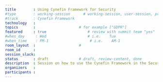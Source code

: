 ```yaml
---
title        : Using Cynefin Framework for Security
#type        : working-session      # working-session, user-session, product-session
#track       : Cynefin Framework
technology   :
topics       :                    # for example ["GDPR"]
featured     : true                   # review with summit team "yes"
#when_day     : Wed                   # i.e.    Tue
#when_time    : PM-1                   # i.e.    AM-1
room_layout  :                    #
room_id      :
session_slack: 
status       : draft              # draft, review-content, done
description  : Session on how to use the Cynefin Framework in the Security Domain
organizers   :
participants :
---
```



<!--(add intro)

## WHY

(...)

## What

(...)

## Outcomes

(...)

## References

(...)


## Previous-->

